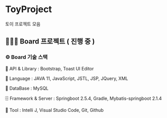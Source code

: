 # ToyProject
토이 프로젝트 모음

## 👨🏼‍🔧 Board 프로젝트 ( 진행 중 )

### ⚙️ Board 기술 스택

📃 API & Library :  Bootstrap, Toast UI Editor

💬 Language : JAVA 11, JavaScript, JSTL, JSP, JQuery, XML

💾 DataBase : MySQL

🗄️ Framework & Server :  Springboot 2.5.4, Gradle,  Mybatis-springboot 2.1.4

🔨 Tool : Intelli J, Visual Studio Code, Git, Github
